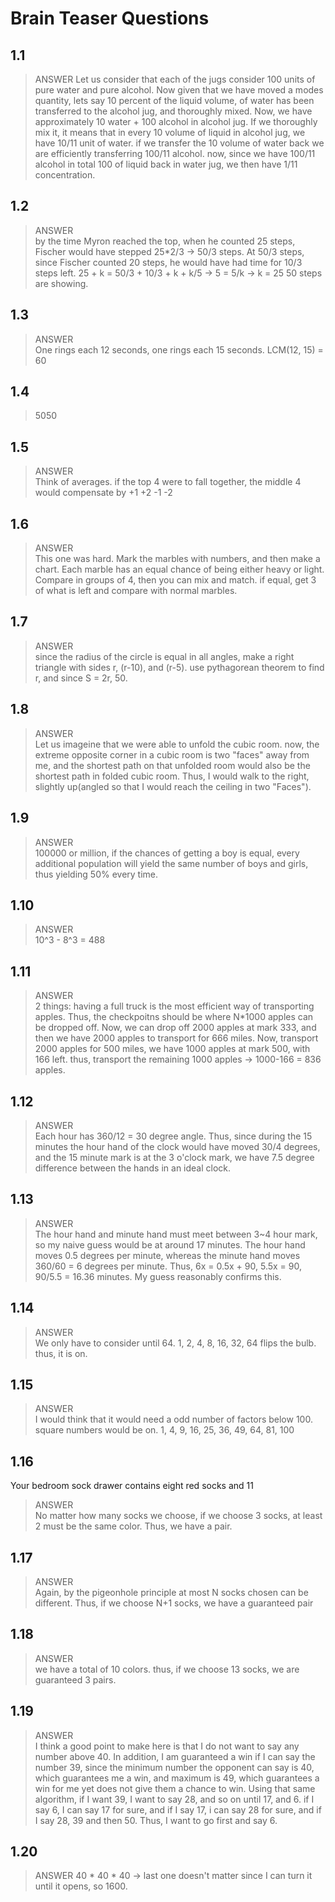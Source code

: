 # Brain Teaser Questions

## 1.1                                      
> ANSWER
Let us consider that each of the jugs consider 100 units of pure water and pure alcohol. Now given that we have moved a modes quantity, lets say 10 percent of the liquid volume, of water has been transferred to the alcohol jug, and thoroughly mixed. Now, we have approximately 10 water + 100 alcohol in alcohol jug. If we thoroughly mix it, it means that in every 10 volume of liquid in alcohol jug, we have 10/11 unit of water. if we transfer the 10 volume of water back we are efficiently transferring 100/11 alcohol. now, since we have 100/11 alcohol in total 100 of liquid back in water jug, we then have 1/11 concentration.

## 1.2

> ANSWER  
by the time Myron reached the top, when he counted 25 steps, Fischer would have stepped 25*2/3 -> 50/3 steps. At 50/3 steps, since Fischer counted 20 steps, he would have had time for 10/3 steps left. 25 + k = 50/3 + 10/3 + k + k/5 -> 5 = 5/k -> k = 25
50 steps are showing.

## 1.3
> ANSWER  
One rings each 12 seconds, one rings each 15 seconds. LCM(12, 15) = 60 

## 1.4

> 5050

## 1.5 

> ANSWER  
Think of averages. if the top 4 were to fall together, the middle 4 would compensate by +1 +2 -1 -2 

## 1.6

> ANSWER    
This one was hard. Mark the marbles with numbers, and then make a chart. Each marble has an equal chance of being either heavy or light. Compare in groups of 4, then you can mix and match. if equal, get 3 of what is left and compare with normal marbles.

## 1.7


> ANSWER  
since the radius of the circle is equal in all angles, make a right triangle with sides r, (r-10), and (r-5). use pythagorean theorem to find r, and since S = 2r, 50.

## 1.8


> ANSWER  
Let us imageine that we were able to unfold the cubic room. now, the extreme opposite corner in a cubic room is two "faces" away from me, and the shortest path on that unfolded room would also be the shortest path in folded cubic room. Thus, I would walk to the right, slightly up(angled so that I would reach the ceiling in two "Faces").

## 1.9



> ANSWER  
100000 or million, if the chances of getting a boy is equal, every additional population will yield the same number of boys and girls, thus yielding 50% every time.


## 1.10


> ANSWER  
10^3 - 8^3 = 488

## 1.11

> ANSWER  
2 things: having a full truck is the most efficient way of transporting apples. Thus, the checkpoitns should be where N*1000 apples can be dropped off. Now, we can drop off 2000 apples at mark 333, and then we have 2000 apples to transport for 666 miles. Now, transport 2000 apples for 500 miles, we have 1000 apples at mark 500, with 166 left. thus, transport the remaining 1000 apples -> 1000-166 = 836 apples.

## 1.12

> ANSWER  
Each hour has 360/12 = 30 degree angle. Thus, since during the 15 minutes the hour hand of the clock would have moved 30/4 degrees, and the 15 minute mark is at the 3 o'clock mark, we have 7.5 degree difference between the hands in an ideal clock.

## 1.13


> ANSWER  
The hour hand and minute hand must meet between 3~4 hour mark, so my naive guess would be at around 17 minutes.
The hour hand moves 0.5 degrees per minute, whereas the minute hand moves 360/60 = 6 degrees per minute. Thus, 6x = 0.5x + 90, 5.5x = 90, 90/5.5 = 16.36 minutes. My guess reasonably confirms this.

## 1.14 

> ANSWER  
We only have to consider until 64. 1, 2, 4, 8, 16, 32, 64 flips the bulb. thus, it is on. 

## 1.15


> ANSWER  
I would think that it would need a odd number of factors below 100. square numbers would be on. 1, 4, 9, 16, 25, 36, 49, 64, 81, 100 

## 1.16 
Your bedroom sock drawer contains eight red socks and 11 

> ANSWER  
No matter how many socks we choose, if we choose 3 socks, at least 2 must be the same color. Thus, we have a pair.

## 1.17
> ANSWER  
Again, by the pigeonhole principle at most N socks chosen can be different. Thus, if we choose N+1 socks, we have a guaranteed pair

## 1.18
> ANSWER  
we have a total of 10 colors. thus, if we choose 13 socks, we are guaranteed 3 pairs. 

## 1.19
> ANSWER  
I think a good point to make here is that I do not want to say any number above 40. In addition, I am guaranteed a win if I can say the number 39, since the minimum number the opponent can say is 40, which guarantees me a win, and maximum is 49, which guarantees a win for me yet does not give them a chance to win. Using that same algorithm, if I want 39, I want to say 28, and so on until 17, and 6. if I say 6, I can say 17 for sure, and if I say 17, i can say 28 for sure, and if I say 28, 39 and then 50. Thus, I want to go first and say 6. 

## 1.20 
> ANSWER 
40 * 40 * 40 -> last one doesn't matter since I can turn it until it opens, so 1600. 
